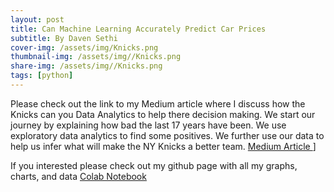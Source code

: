 ```yaml
---
layout: post
title: Can Machine Learning Accurately Predict Car Prices
subtitle: By Daven Sethi 
cover-img: /assets/img/Knicks.png
thumbnail-img: /assets/img//Knicks.png
share-img: /assets/img//Knicks.png
tags: [python]
---
```


Please check out the link to my Medium article where I discuss how the Knicks can you Data Analytics to help there decision making.  We start our journey by explaining how bad the last 17 years have been.  We use exploratory data analytics to find some positives.  We further use our data to help us infer what will make the NY Knicks a better team. [Medium Article ](https://medium.com/p/bcebfaeed4c7/edit)]

If you interested please check out my github page with all my graphs, charts, and data 
[Colab Notebook](https://colab.research.google.com/drive/1WEBgj9KWV630HTG9R03Ohi-XYF4PXEkT#scrollTo=AJJGg981YH2C&line=1&uniqifier=1)
